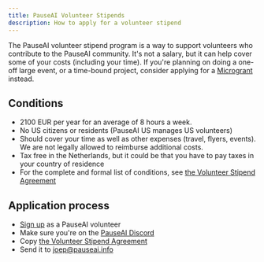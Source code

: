```yaml
---
title: PauseAI Volunteer Stipends
description: How to apply for a volunteer stipend
---
```


The PauseAI volunteer stipend program is a way to support volunteers who contribute to the PauseAI community.
It's not a salary, but it can help cover some of your costs (including your time).
If you're planning on doing a one-off large event, or a time-bound project, consider applying for a [Microgrant](/microgrants) instead.

## Conditions

- 2100 EUR per year for an average of 8 hours a week.
- No US citizens or residents (PauseAI US manages US volunteers)
- Should cover your time as well as other expenses (travel, flyers, events). We are not legally allowed to reimburse additional costs.
- Tax free in the Netherlands, but it could be that you have to pay taxes in your country of residence
- For the complete and formal list of conditions, see [the Volunteer Stipend Agreement](https://docs.google.com/document/d/1HHgKsEj1fEpMEcYZXnZQ41tuXMLvwcbXqgrX1f2JxZc/edit)

## Application process

- [Sign up](https://airtable.com/appWPTGqZmUcs3NWu/pag7ztLh27Omj5s2n/form) as a PauseAI volunteer
- Make sure you're on the [PauseAI Discord](https://discord.gg/X9TYc3vs7j)
- Copy [the Volunteer Stipend Agreement](https://docs.google.com/document/d/1HHgKsEj1fEpMEcYZXnZQ41tuXMLvwcbXqgrX1f2JxZc/edit)
- Send it to [joep@pauseai.info](mailto:joep@pauseai.info)
